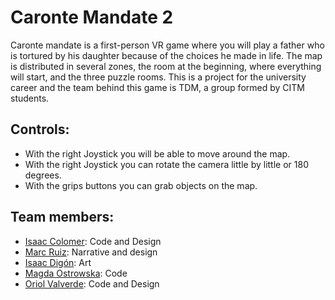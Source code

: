 # Caronte Mandate 2

Caronte mandate is a first-person VR game where you will play a father who is tortured by his daughter because of the choices he made in life.
The map is distributed in several zones, the room at the beginning, where everything will start, and the three puzzle rooms.
This is a project for the university career and the team behind this game is TDM, a group formed by CITM students.

## Controls:

- With the right Joystick you will be able to move around the map.
- With the right Joystick you can rotate the camera little by little or 180 degrees.
- With the grips buttons you can grab objects on the map.

## Team members:
- [Isaac Colomer](https://github.com/IsaaColomer): Code and Design
- [Marc Ruiz](https://github.com/Ruizo): Narrative and design
- [Isaac Digón](https://github.com/isaac553876299?tab=repositories): Art
- [Magda Ostrowska](https://github.com/magdaostrowska): Code
- [Oriol Valverde](https://github.com/Makinilla-maker): Code and Design
